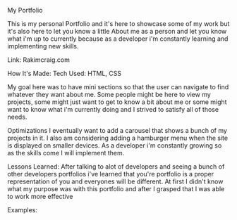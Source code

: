 My Portfolio

This is my personal Portfolio and it's here to showcase some of my work but it's also here to let you know a little About
me as a person and let you know what i'm up to currently because as a developer i'm constantly learning and implementing new skills.

Link: Rakimcraig.com

How It's Made:
Tech Used: HTML, CSS

My goal here was to have mini sections so that the user can navigate to find whatever they want about me. Some people might be here to view my projects, some might just want to get to know a bit about me or some might want to know what i'm
currently doing and I strived to satisfy all of those needs.

Optimizations
I eventually want to add a carousel that shows a bunch of my projects in it. I also am considering adding a hamburger menu when the site is displayed on smaller devices. As a developer i'm constantly growing so as the skills come I will implement them.

Lessons Learned:
After talking to alot of developers and seeing a bunch of other developers portfolios i've learned that you're portfolio is a proper representation of you and everyones will be different. At first I didn't know what my purpose was with this portfolio and after I grasped that I was able to work more effective

Examples:
